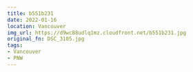 ```yaml
---
title: b551b231
date: 2022-01-16
location: Vancouver
img_url: https://d9wc88udlq1mz.cloudfront.net/b551b231.jpg
original_fn: DSC_3105.jpg
tags:
- Vancouver
- PNW
---
```

